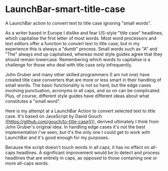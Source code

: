 # LaunchBar-smart-title-case

A LaunchBar action to convert text to title case ignoring "small words".

As a writer based in Europe I dislike and fear US-style "title case" headlines, which capitalise the first letter of most words. Most word processors and text editors offer a function to convert text to title case, but in my experience this is always a "dumb" process. Small words such as "A" and "The" always end up capitalised, whereas most style guides agree that they should remain lowercase. Remembering which words to capitalise is a challenge for those who deal with title case only infrequently.

John Gruber and many other skilled programmers (I am not one) have created title case converters that are more or less smart in their handling of small words. The basic functionality is not so hard, but the edge cases involving punctuation, acronyms in all caps, and so on can be complicated. Plus, of course, different style guides have different ideas about what constitutes a "small word".

Here is my attempt at a LaunchBar Action to convert selected text to title case. It's based on JavaScript by David Gouch ([https://github.com/gouch/to-title-case]()), derived ultimately I think from John Gruber's original idea. In handling edge cases it's not the best implementation I've seen, but it's the only one I could get to work with LaunchBar and it's good enough for my purposes.

Because the script doesn't touch words in all caps, it has no effect on all-caps headlines. A significant improvement would be to detect and process headlines that are entirely in caps, as opposed to those containing one or more all-caps words. 
